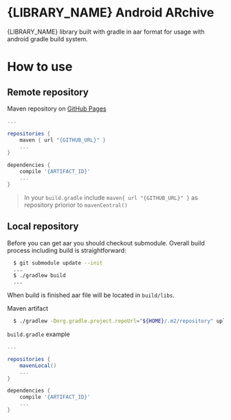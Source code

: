 {LIBRARY_NAME} Android ARchive
========

{LIBRARY_NAME} library built with gradle in aar format for usage with android gradle build system.

How to use
========

Remote repository
--------

Maven repository on [GitHub Pages](http://pages.github.com/)

```groovy
...

repositories {
    maven { url "{GITHUB_URL}" }
    ...
}

dependencies {
    compile '{ARTIFACT_ID}'
    ...
}
```

> In your `build.gradle` include `maven{ url "{GITHUB_URL}" }` as repository priorior to `mavenCentral()`

Local repository
--------

Before you can get aar you should checkout submodule. Overall build process including build is straightforward:

```bash
  $ git submodule update --init
  ...
  $ ./gradlew build
  ...
```

When build is finished aar file will be located in `build/libs`.

Maven artifact

```bash
  $ ./gradlew -Dorg.gradle.project.repoUrl="${HOME}/.m2/repository" uploadArchives
```

`build.gradle` example

```groovy
...

repositories {
    mavenLocal()
    ...
}

dependencies {
    compile '{ARTIFACT_ID}'
    ...
}
```
